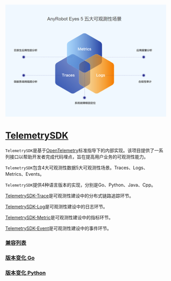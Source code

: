 ![LOGO](./images/TelemetrySDK.png)

# [TelemetrySDK](https://devops.aishu.cn/AISHUDevOps/AnyRobot/_git/Eyes_Docs?path=%2F%E5%8F%AF%E8%A7%82%E6%B5%8B%E6%80%A7%E5%BC%80%E5%8F%91%E8%80%85%E6%8C%87%E5%8D%97%2FTelemetrySDK%E5%BC%80%E5%8F%91%E8%80%85%E6%8C%87%E5%8D%97%2FTrace%2FGo&version=GBdevelop)

`TelemetrySDK`是基于[OpenTelemetry](https://opentelemetry.io/)标准指导下的内部实现。该项目提供了一系列接口以帮助开发者完成代码埋点，旨在提高用户业务的可观测性能力。

`TelemetrySDK`包含4大可观测性数据5大可观测性场景。Traces、Logs、Metrics、Events。

`TelemetrySDK`提供4种语言版本的实现，分别是Go、Python、Java、Cpp。

[TelemetrySDK-Trace](./Trace/Go/README.md)是可观测性建设中的分布式链路追踪环节。

[TelemetrySDK-Log](./Log/Go/README.md)是可观测性建设中的日志环节。

[TelemetrySDK-Metric](./Metric/Go/README.md)是可观测性建设中的指标环节。

[TelemetrySDK-Event](./Event/Go/README.md)是可观测性建设中的事件环节。

### [兼容列表](./docs/compatibility.md)

### [版本变化 Go](./docs/change_log_go.md)

### [版本变化 Python](./docs/change_log_python.md)